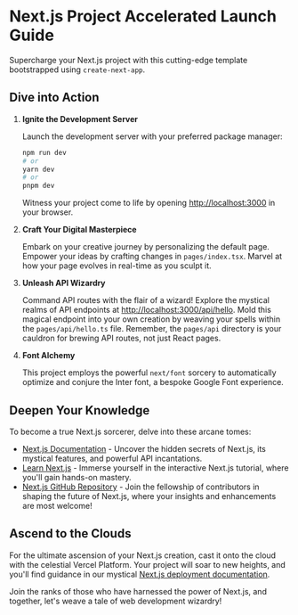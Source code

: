 # Next.js Project Accelerated Launch Guide

Supercharge your Next.js project with this cutting-edge template bootstrapped using `create-next-app`.

## Dive into Action

1. **Ignite the Development Server**

   Launch the development server with your preferred package manager:

   ```bash
   npm run dev
   # or
   yarn dev
   # or
   pnpm dev
   ```

   Witness your project come to life by opening [http://localhost:3000](http://localhost:3000) in your browser.

2. **Craft Your Digital Masterpiece**

   Embark on your creative journey by personalizing the default page. Empower your ideas by crafting changes in `pages/index.tsx`. Marvel at how your page evolves in real-time as you sculpt it.

3. **Unleash API Wizardry**

   Command API routes with the flair of a wizard! Explore the mystical realms of API endpoints at [http://localhost:3000/api/hello](http://localhost:3000/api/hello). Mold this magical endpoint into your own creation by weaving your spells within the `pages/api/hello.ts` file. Remember, the `pages/api` directory is your cauldron for brewing API routes, not just React pages.

4. **Font Alchemy**

   This project employs the powerful `next/font` sorcery to automatically optimize and conjure the Inter font, a bespoke Google Font experience.

## Deepen Your Knowledge

To become a true Next.js sorcerer, delve into these arcane tomes:

- [Next.js Documentation](https://nextjs.org/docs) - Uncover the hidden secrets of Next.js, its mystical features, and powerful API incantations.
- [Learn Next.js](https://nextjs.org/learn) - Immerse yourself in the interactive Next.js tutorial, where you'll gain hands-on mastery.
- [Next.js GitHub Repository](https://github.com/vercel/next.js) - Join the fellowship of contributors in shaping the future of Next.js, where your insights and enhancements are most welcome!

## Ascend to the Clouds

For the ultimate ascension of your Next.js creation, cast it onto the cloud with the celestial Vercel Platform. Your project will soar to new heights, and you'll find guidance in our mystical [Next.js deployment documentation](https://nextjs.org/docs/deployment).

Join the ranks of those who have harnessed the power of Next.js, and together, let's weave a tale of web development wizardry!
